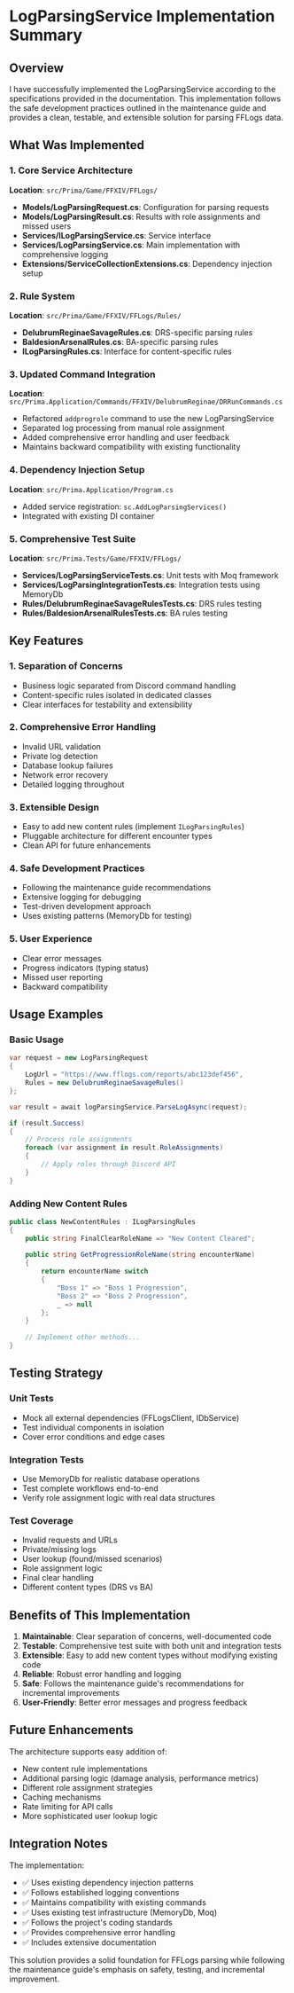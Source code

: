 # LogParsingService Implementation Summary

## Overview

I have successfully implemented the LogParsingService according to the specifications provided in the documentation. This implementation follows the safe development practices outlined in the maintenance guide and provides a clean, testable, and extensible solution for parsing FFLogs data.

## What Was Implemented

### 1. Core Service Architecture

**Location**: `src/Prima/Game/FFXIV/FFLogs/`

- **Models/LogParsingRequest.cs**: Configuration for parsing requests
- **Models/LogParsingResult.cs**: Results with role assignments and missed users  
- **Services/ILogParsingService.cs**: Service interface
- **Services/LogParsingService.cs**: Main implementation with comprehensive logging
- **Extensions/ServiceCollectionExtensions.cs**: Dependency injection setup

### 2. Rule System

**Location**: `src/Prima/Game/FFXIV/FFLogs/Rules/`

- **DelubrumReginaeSavageRules.cs**: DRS-specific parsing rules
- **BaldesionArsenalRules.cs**: BA-specific parsing rules
- **ILogParsingRules.cs**: Interface for content-specific rules

### 3. Updated Command Integration

**Location**: `src/Prima.Application/Commands/FFXIV/DelubrumReginae/DRRunCommands.cs`

- Refactored `addprogrole` command to use the new LogParsingService
- Separated log processing from manual role assignment
- Added comprehensive error handling and user feedback
- Maintains backward compatibility with existing functionality

### 4. Dependency Injection Setup

**Location**: `src/Prima.Application/Program.cs`

- Added service registration: `sc.AddLogParsingServices()`
- Integrated with existing DI container

### 5. Comprehensive Test Suite

**Location**: `src/Prima.Tests/Game/FFXIV/FFLogs/`

- **Services/LogParsingServiceTests.cs**: Unit tests with Moq framework
- **Services/LogParsingIntegrationTests.cs**: Integration tests using MemoryDb
- **Rules/DelubrumReginaeSavageRulesTests.cs**: DRS rules testing
- **Rules/BaldesionArsenalRulesTests.cs**: BA rules testing

## Key Features

### 1. **Separation of Concerns**
- Business logic separated from Discord command handling
- Content-specific rules isolated in dedicated classes
- Clear interfaces for testability and extensibility

### 2. **Comprehensive Error Handling**
- Invalid URL validation
- Private log detection
- Database lookup failures
- Network error recovery
- Detailed logging throughout

### 3. **Extensible Design**
- Easy to add new content rules (implement `ILogParsingRules`)
- Pluggable architecture for different encounter types
- Clean API for future enhancements

### 4. **Safe Development Practices**
- Following the maintenance guide recommendations
- Extensive logging for debugging
- Test-driven development approach
- Uses existing patterns (MemoryDb for testing)

### 5. **User Experience**
- Clear error messages
- Progress indicators (typing status)
- Missed user reporting
- Backward compatibility

## Usage Examples

### Basic Usage
```csharp
var request = new LogParsingRequest
{
    LogUrl = "https://www.fflogs.com/reports/abc123def456",
    Rules = new DelubrumReginaeSavageRules()
};

var result = await logParsingService.ParseLogAsync(request);

if (result.Success)
{
    // Process role assignments
    foreach (var assignment in result.RoleAssignments)
    {
        // Apply roles through Discord API
    }
}
```

### Adding New Content Rules
```csharp
public class NewContentRules : ILogParsingRules
{
    public string FinalClearRoleName => "New Content Cleared";
    
    public string GetProgressionRoleName(string encounterName)
    {
        return encounterName switch
        {
            "Boss 1" => "Boss 1 Progression",
            "Boss 2" => "Boss 2 Progression",
            _ => null
        };
    }
    
    // Implement other methods...
}
```

## Testing Strategy

### Unit Tests
- Mock all external dependencies (FFLogsClient, IDbService)
- Test individual components in isolation
- Cover error conditions and edge cases

### Integration Tests  
- Use MemoryDb for realistic database operations
- Test complete workflows end-to-end
- Verify role assignment logic with real data structures

### Test Coverage
- Invalid requests and URLs
- Private/missing logs
- User lookup (found/missed scenarios)
- Role assignment logic
- Final clear handling
- Different content types (DRS vs BA)

## Benefits of This Implementation

1. **Maintainable**: Clear separation of concerns, well-documented code
2. **Testable**: Comprehensive test suite with both unit and integration tests
3. **Extensible**: Easy to add new content types without modifying existing code
4. **Reliable**: Robust error handling and logging
5. **Safe**: Follows the maintenance guide's recommendations for incremental improvements
6. **User-Friendly**: Better error messages and progress feedback

## Future Enhancements

The architecture supports easy addition of:
- New content rule implementations
- Additional parsing logic (damage analysis, performance metrics)
- Different role assignment strategies
- Caching mechanisms
- Rate limiting for API calls
- More sophisticated user lookup logic

## Integration Notes

The implementation:
- ✅ Uses existing dependency injection patterns
- ✅ Follows established logging conventions  
- ✅ Maintains compatibility with existing commands
- ✅ Uses existing test infrastructure (MemoryDb, Moq)
- ✅ Follows the project's coding standards
- ✅ Provides comprehensive error handling
- ✅ Includes extensive documentation

This solution provides a solid foundation for FFLogs parsing while following the maintenance guide's emphasis on safety, testing, and incremental improvement.
